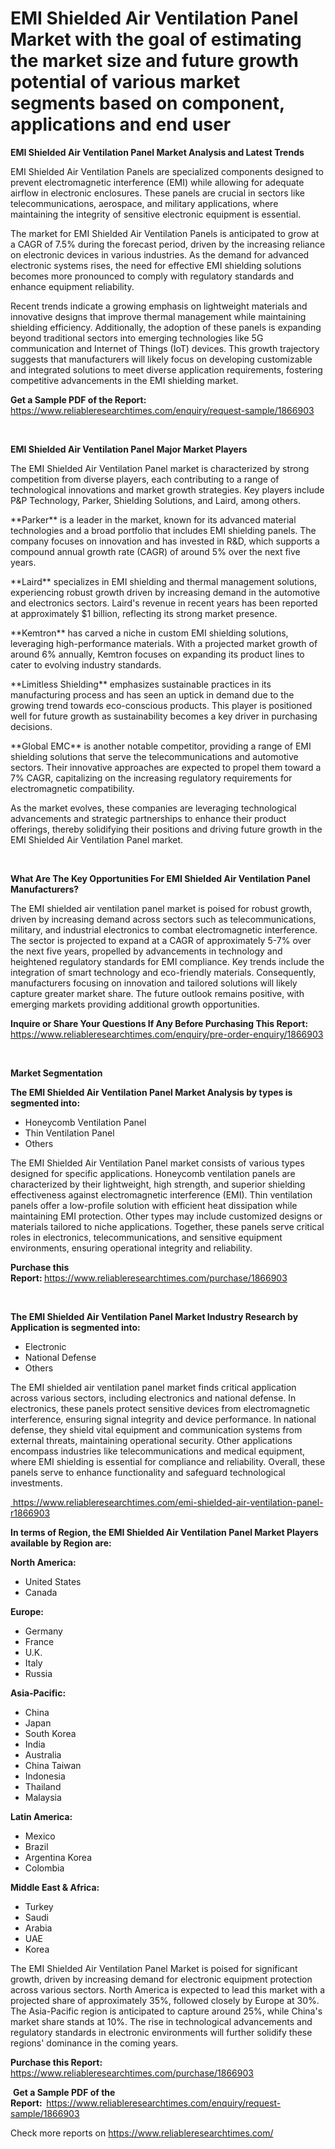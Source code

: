 <p><h1>EMI Shielded Air Ventilation Panel Market with the goal of estimating the market size and future growth potential of various market segments based on component, applications and end user</h1></p><p><strong>EMI Shielded Air Ventilation Panel Market Analysis and Latest Trends</strong></p>
<p><p>EMI Shielded Air Ventilation Panels are specialized components designed to prevent electromagnetic interference (EMI) while allowing for adequate airflow in electronic enclosures. These panels are crucial in sectors like telecommunications, aerospace, and military applications, where maintaining the integrity of sensitive electronic equipment is essential. </p><p>The market for EMI Shielded Air Ventilation Panels is anticipated to grow at a CAGR of 7.5% during the forecast period, driven by the increasing reliance on electronic devices in various industries. As the demand for advanced electronic systems rises, the need for effective EMI shielding solutions becomes more pronounced to comply with regulatory standards and enhance equipment reliability. </p><p>Recent trends indicate a growing emphasis on lightweight materials and innovative designs that improve thermal management while maintaining shielding efficiency. Additionally, the adoption of these panels is expanding beyond traditional sectors into emerging technologies like 5G communication and Internet of Things (IoT) devices. This growth trajectory suggests that manufacturers will likely focus on developing customizable and integrated solutions to meet diverse application requirements, fostering competitive advancements in the EMI shielding market.</p></p>
<p><strong>Get a Sample PDF of the Report:&nbsp;</strong> <a href="https://www.reliableresearchtimes.com/enquiry/request-sample/1866903?utm_campaign=2109&utm_medium=2&utm_source=Github&utm_content=ia&utm_term=28022025&utm_id=emi-shielded-air-ventilation-panel">https://www.reliableresearchtimes.com/enquiry/request-sample/1866903</a></p>
<p>&nbsp;</p>
<p><strong>EMI Shielded Air Ventilation Panel Major Market Players</strong></p>
<p><p>The EMI Shielded Air Ventilation Panel market is characterized by strong competition from diverse players, each contributing to a range of technological innovations and market growth strategies. Key players include P&P Technology, Parker, Shielding Solutions, and Laird, among others.</p><p>**Parker** is a leader in the market, known for its advanced material technologies and a broad portfolio that includes EMI shielding panels. The company focuses on innovation and has invested in R&D, which supports a compound annual growth rate (CAGR) of around 5% over the next five years. </p><p>**Laird** specializes in EMI shielding and thermal management solutions, experiencing robust growth driven by increasing demand in the automotive and electronics sectors. Laird's revenue in recent years has been reported at approximately $1 billion, reflecting its strong market presence.</p><p>**Kemtron** has carved a niche in custom EMI shielding solutions, leveraging high-performance materials. With a projected market growth of around 6% annually, Kemtron focuses on expanding its product lines to cater to evolving industry standards.</p><p>**Limitless Shielding** emphasizes sustainable practices in its manufacturing process and has seen an uptick in demand due to the growing trend towards eco-conscious products. This player is positioned well for future growth as sustainability becomes a key driver in purchasing decisions.</p><p>**Global EMC** is another notable competitor, providing a range of EMI shielding solutions that serve the telecommunications and automotive sectors. Their innovative approaches are expected to propel them toward a 7% CAGR, capitalizing on the increasing regulatory requirements for electromagnetic compatibility.</p><p>As the market evolves, these companies are leveraging technological advancements and strategic partnerships to enhance their product offerings, thereby solidifying their positions and driving future growth in the EMI Shielded Air Ventilation Panel market.</p></p>
<p>&nbsp;</p>
<p><strong>What Are The Key Opportunities For EMI Shielded Air Ventilation Panel Manufacturers?</strong></p>
<p><p>The EMI shielded air ventilation panel market is poised for robust growth, driven by increasing demand across sectors such as telecommunications, military, and industrial electronics to combat electromagnetic interference. The sector is projected to expand at a CAGR of approximately 5-7% over the next five years, propelled by advancements in technology and heightened regulatory standards for EMI compliance. Key trends include the integration of smart technology and eco-friendly materials. Consequently, manufacturers focusing on innovation and tailored solutions will likely capture greater market share. The future outlook remains positive, with emerging markets providing additional growth opportunities.</p></p>
<p><strong>Inquire or Share Your Questions If Any Before Purchasing This Report:</strong> <a href="https://www.reliableresearchtimes.com/enquiry/pre-order-enquiry/1866903?utm_campaign=2109&utm_medium=2&utm_source=Github&utm_content=ia&utm_term=28022025&utm_id=emi-shielded-air-ventilation-panel">https://www.reliableresearchtimes.com/enquiry/pre-order-enquiry/1866903</a></p>
<p>&nbsp;</p>
<p><strong>Market Segmentation</strong></p>
<p><strong>The EMI Shielded Air Ventilation Panel Market Analysis by types is segmented into:</strong></p>
<p><ul><li>Honeycomb Ventilation Panel</li><li>Thin Ventilation Panel</li><li>Others</li></ul></p>
<p><p>The EMI Shielded Air Ventilation Panel market consists of various types designed for specific applications. Honeycomb ventilation panels are characterized by their lightweight, high strength, and superior shielding effectiveness against electromagnetic interference (EMI). Thin ventilation panels offer a low-profile solution with efficient heat dissipation while maintaining EMI protection. Other types may include customized designs or materials tailored to niche applications. Together, these panels serve critical roles in electronics, telecommunications, and sensitive equipment environments, ensuring operational integrity and reliability.</p></p>
<p><strong>Purchase this Report:&nbsp;</strong><a href="https://www.reliableresearchtimes.com/purchase/1866903?utm_campaign=2109&utm_medium=2&utm_source=Github&utm_content=ia&utm_term=28022025&utm_id=emi-shielded-air-ventilation-panel">https://www.reliableresearchtimes.com/purchase/1866903</a></p>
<p>&nbsp;</p>
<p><strong>The EMI Shielded Air Ventilation Panel Market Industry Research by Application is segmented into:</strong></p>
<p><ul><li>Electronic</li><li>National Defense</li><li>Others</li></ul></p>
<p><p>The EMI shielded air ventilation panel market finds critical application across various sectors, including electronics and national defense. In electronics, these panels protect sensitive devices from electromagnetic interference, ensuring signal integrity and device performance. In national defense, they shield vital equipment and communication systems from external threats, maintaining operational security. Other applications encompass industries like telecommunications and medical equipment, where EMI shielding is essential for compliance and reliability. Overall, these panels serve to enhance functionality and safeguard technological investments.</p></p>
<p><a href="https://www.reliableresearchtimes.com/emi-shielded-air-ventilation-panel-r1866903?utm_campaign=2109&utm_medium=2&utm_source=Github&utm_content=ia&utm_term=28022025&utm_id=emi-shielded-air-ventilation-panel">&nbsp;https://www.reliableresearchtimes.com/emi-shielded-air-ventilation-panel-r1866903</a></p>
<p><strong>In terms of Region, the EMI Shielded Air Ventilation Panel Market Players available by Region are:</strong></p>
<p>
    <p> <strong> North America: </strong>
        <ul>
            <li>United States</li>
            <li>Canada</li>
        </ul>
        </p> 
    <p> <strong> Europe: </strong>
        <ul>
            <li>Germany</li>
            <li>France</li>
            <li>U.K.</li>
            <li>Italy</li>
            <li>Russia</li>
        </ul>
        </p> 
    <p> <strong> Asia-Pacific: </strong>
        <ul>
            <li>China</li>
            <li>Japan</li>
            <li>South Korea</li>
            <li>India</li>
            <li>Australia</li>
            <li>China Taiwan</li>
            <li>Indonesia</li>
            <li>Thailand</li>
            <li>Malaysia</li>
        </ul>
        </p> 
    <p> <strong> Latin America: </strong>
        <ul>
            <li>Mexico</li>
            <li>Brazil</li>
            <li>Argentina Korea</li>
            <li>Colombia</li>
        </ul>
        </p> 
    <p> <strong> Middle East & Africa: </strong>
        <ul>
            <li>Turkey</li>
            <li>Saudi</li>
            <li>Arabia</li>
            <li>UAE</li>
            <li>Korea</li>
        </ul>
    </p>
    </p>
<p><p>The EMI Shielded Air Ventilation Panel Market is poised for significant growth, driven by increasing demand for electronic equipment protection across various sectors. North America is expected to lead this market with a projected share of approximately 35%, followed closely by Europe at 30%. The Asia-Pacific region is anticipated to capture around 25%, while China's market share stands at 10%. The rise in technological advancements and regulatory standards in electronic environments will further solidify these regions' dominance in the coming years.</p></p>
<p><strong>Purchase this Report: </strong><a href="https://www.reliableresearchtimes.com/purchase/1866903?utm_campaign=2109&utm_medium=2&utm_source=Github&utm_content=ia&utm_term=28022025&utm_id=emi-shielded-air-ventilation-panel">https://www.reliableresearchtimes.com/purchase/1866903</a></p>
<p>&nbsp;<strong>Get a Sample PDF of the Report:&nbsp;&nbsp;</strong><a href="https://www.reliableresearchtimes.com/enquiry/request-sample/1866903?utm_campaign=2109&utm_medium=2&utm_source=Github&utm_content=ia&utm_term=28022025&utm_id=emi-shielded-air-ventilation-panel">https://www.reliableresearchtimes.com/enquiry/request-sample/1866903</a></p>
<p><strong></strong></p>
<p>Check more reports on <a href="https://www.reliableresearchtimes.com/?utm_campaign=2109&utm_medium=2&utm_source=Github&utm_content=ia&utm_term=28022025&utm_id=emi-shielded-air-ventilation-panel">https://www.reliableresearchtimes.com/</a></p>